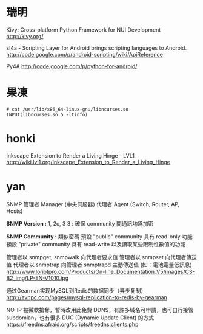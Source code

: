 # 瑞明

Kivy: Cross-platform Python Framework for NUI Development
<http://kivy.org/>  

sl4a - Scripting Layer for Android brings scripting languages to Android.
<http://code.google.com/p/android-scripting/wiki/ApiReference>  

Py4A
<http://code.google.com/p/python-for-android/>  

# 果凍



    # cat /usr/lib/x86_64-linux-gnu/libncurses.so
    INPUT(libncurses.so.5 -ltinfo)



# honki

Inkscape Extension to Render a Living Hinge - LVL1
<http://wiki.lvl1.org/Inkscape_Extension_to_Render_a_Living_Hinge>  

# yan


SNMP
管理者 Manager (中央伺服器)
代理者 Agent (Switch, Router, AP, Hosts)

**SNMP Version :**
1, 2c, 3 
3 : 確保 community 間通訊均爲加密
 
**SNMP Community :**
類似密碼
預設 "public" community 具有 read-only 功能
預設 "private" community 具有 read-write 以及讀取某些限制性數值的功能

管理者以 snmpget, snmpwalk 向代理者要求值
管理者以 snmpset 向代理者傳送值
代理者以 snmptrap 向管理者 snmptrapd 主動傳送值 (如：電池電量低訊息)
<http://www.loriotpro.com/Products/On-line_Documentation_V5/images/C3-B2_img/LP-EN-V1010.jpg>  

通过Gearman实现MySQL到Redis的数据同步（异步复制）
<http://avnpc.com/pages/mysql-replication-to-redis-by-gearman>  

NO-IP 被微軟搶奪，暫時改用此免費 DDNS，有許多域名可申請，也可自行接管 subdomian，也有很多 DUC (Dynamic Update Client) 的方式
<https://freedns.afraid.org/scripts/freedns.clients.php>  